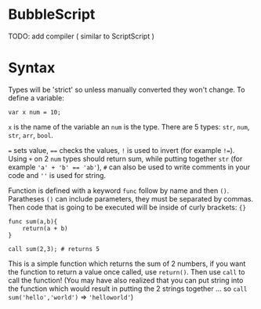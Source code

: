 # BubbleScript

TODO: add compiler ( similar to ScriptScript )

# Syntax

Types will be 'strict' so unless manually converted they won't change.
To define a variable:
```
var x num = 10;
```

`x` is the name of the variable an `num` is the type. There are 5 types: 
`str`, `num`, `str`, `arr`, `bool`.

`=` sets value, `==` checks the values, `!` is used to invert (for example `!=`).
Using `+` on 2 `num` types should return sum, while putting together `str` (for example `'a' + 'b' == 'ab'`),
`#` can also be used to write comments in your code and `''` is used for string.

Function is defined with a keyword `func` follow by name and then `()`.
Paratheses `()` can include parameters, they must be separated by commas.
Then code that is going to be executed will be inside of curly brackets: `{}`
```
func sum(a,b){
    return(a + b)
}

call sum(2,3); # returns 5
```
This is a simple function which returns the sum of 2 numbers, if you want the function to return a value once called, use `return()`. Then use `call` to call the function! (You may have also realized that you can put string into the function which would result in putting the 2 strings together ... so `call sum('hello','world')` => `'helloworld'`)